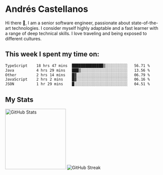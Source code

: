 # Andrés Castellanos

Hi there 👋, I am a senior software engineer, passionate about state-of-the-art technologies. I consider myself highly adaptable and a fast learner with a range of deep technical skills. I love traveling and being exposed to different cultures.

## This week I spent my time on:

<!--START_SECTION:waka-->

```txt
TypeScript    18 hrs 47 mins  ██████████████▒░░░░░░░░░░   56.71 %
Java          4 hrs 29 mins   ███▒░░░░░░░░░░░░░░░░░░░░░   13.56 %
Other         2 hrs 14 mins   █▓░░░░░░░░░░░░░░░░░░░░░░░   06.79 %
JavaScript    2 hrs 2 mins    █▓░░░░░░░░░░░░░░░░░░░░░░░   06.16 %
JSON          1 hr 29 mins    █░░░░░░░░░░░░░░░░░░░░░░░░   04.51 %
```

<!--END_SECTION:waka-->

## My Stats

<img height="195" src="https://github-readme-stats.vercel.app/api?username=andrescv&show_icons=true&theme=onedark&hide_border=true&card_width=495" alt="GitHub Stats" />

<img src="https://streak-stats.demolab.com?user=andrescv&theme=one-dark-pro&hide_border=true" alt="GitHub Streak" />
